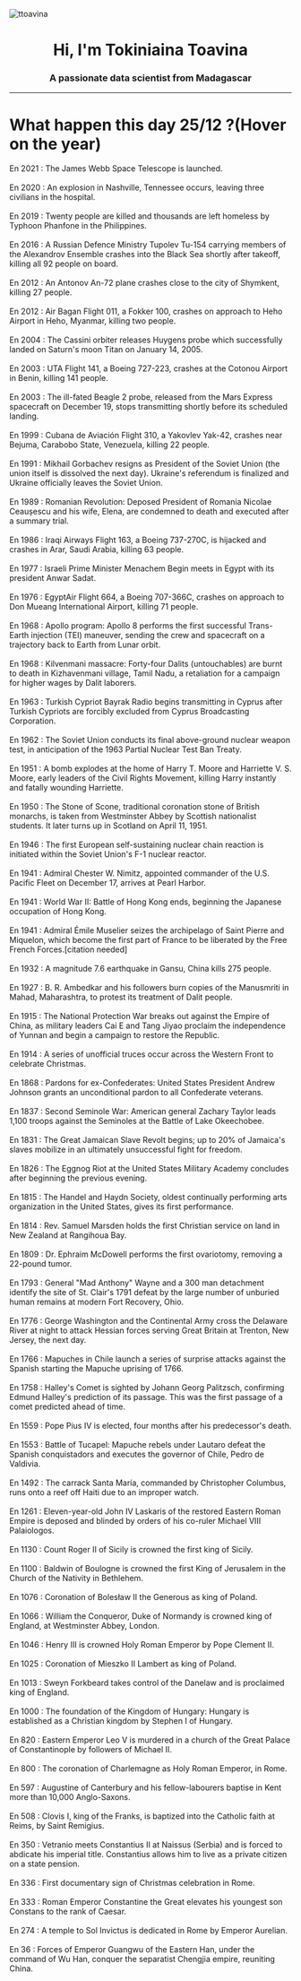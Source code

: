
<p align="left"> <img src="https://komarev.com/ghpvc/?username=ttoavina&label=Profile%20views&color=0e75b6&style=flat" alt="ttoavina" /> </p>
<h1 align="center">Hi, I'm Tokiniaina Toavina</h1>
<h3 align="center">A passionate data scientist from Madagascar</h3>
    
<hr/>
<h1> What happen this day 25/12 ?(Hover on the year)</h1>

En 2021 : The James Webb Space Telescope is launched.
<br/><br/>
En 2020 : An explosion in Nashville, Tennessee occurs, leaving three civilians in the hospital.
<br/><br/>
En 2019 : Twenty people are killed and thousands are left homeless by Typhoon Phanfone in the Philippines.
<br/><br/>
En 2016 : A Russian Defence Ministry Tupolev Tu-154 carrying members of the Alexandrov Ensemble crashes into the Black Sea shortly after takeoff, killing all 92 people on board.
<br/><br/>
En 2012 : An Antonov An-72 plane crashes close to the city of Shymkent, killing 27 people.
<br/><br/>
En 2012 : Air Bagan Flight 011, a Fokker 100, crashes on approach to Heho Airport in Heho, Myanmar, killing two people.
<br/><br/>
En 2004 : The Cassini orbiter releases Huygens probe which successfully landed on Saturn's moon Titan on January 14, 2005.
<br/><br/>
En 2003 : UTA Flight 141, a Boeing 727-223, crashes at the Cotonou Airport in Benin, killing 141 people.
<br/><br/>
En 2003 : The ill-fated Beagle 2 probe, released from the Mars Express spacecraft on December 19, stops transmitting shortly before its scheduled landing.
<br/><br/>
En 1999 : Cubana de Aviación Flight 310, a Yakovlev Yak-42, crashes near Bejuma, Carabobo State, Venezuela, killing 22 people.
<br/><br/>
En 1991 : Mikhail Gorbachev resigns as President of the Soviet Union (the union itself is dissolved the next day). Ukraine's referendum is finalized and Ukraine officially leaves the Soviet Union.
<br/><br/>
En 1989 : Romanian Revolution: Deposed President of Romania Nicolae Ceaușescu and his wife, Elena, are condemned to death and executed after a summary trial.
<br/><br/>
En 1986 : Iraqi Airways Flight 163, a Boeing 737-270C, is hijacked and crashes in Arar, Saudi Arabia, killing 63 people.
<br/><br/>
En 1977 : Israeli Prime Minister Menachem Begin meets in Egypt with its president Anwar Sadat.
<br/><br/>
En 1976 : EgyptAir Flight 664, a Boeing 707-366C, crashes on approach to Don Mueang International Airport, killing 71 people.
<br/><br/>
En 1968 : Apollo program: Apollo 8 performs the first successful Trans-Earth injection (TEI) maneuver, sending the crew and spacecraft on a trajectory back to Earth from Lunar orbit.
<br/><br/>
En 1968 : Kilvenmani massacre: Forty-four Dalits (untouchables) are burnt to death in Kizhavenmani village, Tamil Nadu, a retaliation for a campaign for higher wages by Dalit laborers.
<br/><br/>
En 1963 : Turkish Cypriot Bayrak Radio begins transmitting in Cyprus after Turkish Cypriots are forcibly excluded from Cyprus Broadcasting Corporation.
<br/><br/>
En 1962 : The Soviet Union conducts its final above-ground nuclear weapon test, in anticipation of the 1963 Partial Nuclear Test Ban Treaty.
<br/><br/>
En 1951 : A bomb explodes at the home of Harry T. Moore and Harriette V. S. Moore, early leaders of the Civil Rights Movement, killing Harry instantly and fatally wounding Harriette.
<br/><br/>
En 1950 : The Stone of Scone, traditional coronation stone of British monarchs, is taken from Westminster Abbey by Scottish nationalist students. It later turns up in Scotland on April 11, 1951.
<br/><br/>
En 1946 : The first European self-sustaining nuclear chain reaction is initiated within the Soviet Union's F-1 nuclear reactor.
<br/><br/>
En 1941 : Admiral Chester W. Nimitz, appointed commander of the U.S. Pacific Fleet on December 17, arrives at Pearl Harbor.
<br/><br/>
En 1941 : World War II: Battle of Hong Kong ends, beginning the Japanese occupation of Hong Kong.
<br/><br/>
En 1941 : Admiral Émile Muselier seizes the archipelago of Saint Pierre and Miquelon, which become the first part of France to be liberated by the Free French Forces.[citation needed]
<br/><br/>
En 1932 : A magnitude 7.6 earthquake in Gansu, China kills 275 people.
<br/><br/>
En 1927 : B. R. Ambedkar and his followers burn copies of the Manusmriti in Mahad, Maharashtra, to protest its treatment of Dalit people.
<br/><br/>
En 1915 : The National Protection War breaks out against the Empire of China, as military leaders Cai E and Tang Jiyao proclaim the independence of Yunnan and begin a campaign to restore the Republic.
<br/><br/>
En 1914 : A series of unofficial truces occur across the Western Front to celebrate Christmas.
<br/><br/>
En 1868 : Pardons for ex-Confederates: United States President Andrew Johnson grants an unconditional pardon to all Confederate veterans.
<br/><br/>
En 1837 : Second Seminole War: American general Zachary Taylor leads 1,100 troops against the Seminoles at the Battle of Lake Okeechobee.
<br/><br/>
En 1831 : The Great Jamaican Slave Revolt begins; up to 20% of Jamaica's slaves mobilize in an ultimately unsuccessful fight for freedom.
<br/><br/>
En 1826 : The Eggnog Riot at the United States Military Academy concludes after beginning the previous evening.
<br/><br/>
En 1815 : The Handel and Haydn Society, oldest continually performing arts organization in the United States, gives its first performance.
<br/><br/>
En 1814 : Rev. Samuel Marsden holds the first Christian service on land in New Zealand at Rangihoua Bay.
<br/><br/>
En 1809 : Dr. Ephraim McDowell performs the first ovariotomy, removing a 22-pound tumor.
<br/><br/>
En 1793 : General "Mad Anthony" Wayne and a 300 man detachment identify the site of St. Clair's 1791 defeat by the large number of unburied human remains at modern Fort Recovery, Ohio.
<br/><br/>
En 1776 : George Washington and the Continental Army cross the Delaware River at night to attack Hessian forces serving Great Britain at Trenton, New Jersey, the next day.
<br/><br/>
En 1766 : Mapuches in Chile launch a series of surprise attacks against the Spanish starting the Mapuche uprising of 1766.
<br/><br/>
En 1758 : Halley's Comet is sighted by Johann Georg Palitzsch, confirming Edmund Halley's prediction of its passage.  This was the first passage of a comet predicted ahead of time.
<br/><br/>
En 1559 : Pope Pius IV is elected, four months after his predecessor's death.
<br/><br/>
En 1553 : Battle of Tucapel: Mapuche rebels under Lautaro defeat the Spanish conquistadors and executes the governor of Chile, Pedro de Valdivia.
<br/><br/>
En 1492 : The carrack Santa María, commanded by Christopher Columbus, runs onto a reef off Haiti due to an improper watch.
<br/><br/>
En 1261 : Eleven-year-old John IV Laskaris of the restored Eastern Roman Empire is deposed and blinded by orders of his co-ruler Michael VIII Palaiologos.
<br/><br/>
En 1130 : Count Roger II of Sicily is crowned the first king of Sicily.
<br/><br/>
En 1100 : Baldwin of Boulogne is crowned the first King of Jerusalem in the Church of the Nativity in Bethlehem.
<br/><br/>
En 1076 : Coronation of Bolesław II the Generous as king of Poland.
<br/><br/>
En 1066 : William the Conqueror, Duke of Normandy is crowned king of England, at Westminster Abbey, London.
<br/><br/>
En 1046 : Henry III is crowned Holy Roman Emperor by Pope Clement II.
<br/><br/>
En 1025 : Coronation of Mieszko II Lambert as king of Poland.
<br/><br/>
En 1013 : Sweyn Forkbeard takes control of the Danelaw and is proclaimed king of England.
<br/><br/>
En 1000 : The foundation of the Kingdom of Hungary: Hungary is established as a Christian kingdom by Stephen I of Hungary.
<br/><br/>
En 820 : Eastern Emperor Leo V is murdered in a church of the Great Palace of Constantinople by followers of Michael II.
<br/><br/>
En 800 : The coronation of Charlemagne as Holy Roman Emperor, in Rome.
<br/><br/>
En 597 : Augustine of Canterbury and his fellow-labourers baptise in Kent more than 10,000 Anglo-Saxons.
<br/><br/>
En 508 : Clovis I, king of the Franks, is baptized into the Catholic faith at Reims, by Saint Remigius.
<br/><br/>
En 350 : Vetranio meets Constantius II at Naissus (Serbia) and is forced to abdicate his imperial title. Constantius allows him to live as a private citizen on a state pension.
<br/><br/>
En 336 : First documentary sign of Christmas celebration in Rome.
<br/><br/>
En 333 : Roman Emperor Constantine the Great elevates his youngest son Constans to the rank of Caesar.
<br/><br/>
En 274 : A temple to Sol Invictus is dedicated in Rome by Emperor Aurelian.
<br/><br/>
En 36 : Forces of Emperor Guangwu of the Eastern Han, under the command of Wu Han, conquer the separatist Chengjia empire, reuniting China.
<br/><br/>
